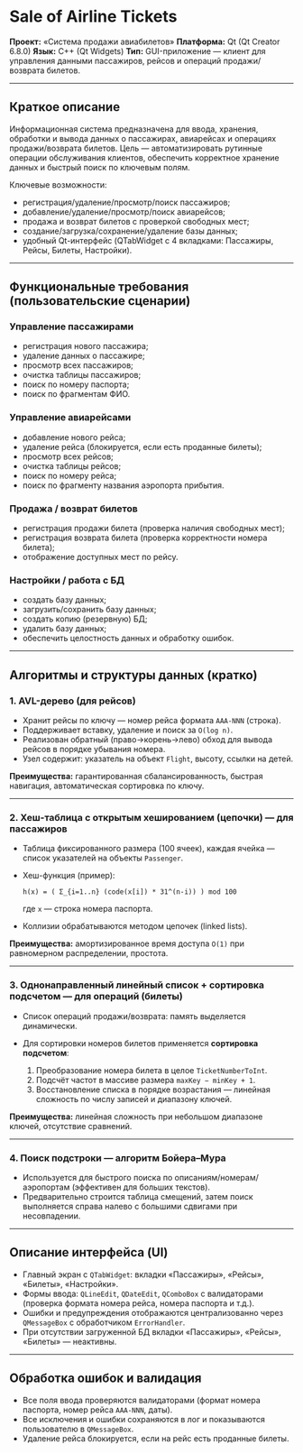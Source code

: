 # Sale of Airline Tickets

**Проект:** «Система продажи авиабилетов»
**Платформа:** Qt (Qt Creator 6.8.0)
**Язык:** C++ (Qt Widgets)
**Тип:** GUI-приложение — клиент для управления данными пассажиров, рейсов и операций продажи/возврата билетов.

---

## Краткое описание

Информационная система предназначена для ввода, хранения, обработки и вывода данных о пассажирах, авиарейсах и операциях продажи/возврата билетов. Цель — автоматизировать рутинные операции обслуживания клиентов, обеспечить корректное хранение данных и быстрый поиск по ключевым полям.

Ключевые возможности:

* регистрация/удаление/просмотр/поиск пассажиров;
* добавление/удаление/просмотр/поиск авиарейсов;
* продажа и возврат билетов с проверкой свободных мест;
* создание/загрузка/сохранение/удаление базы данных;
* удобный Qt-интерфейс (QTabWidget с 4 вкладками: Пассажиры, Рейсы, Билеты, Настройки).

---

## Функциональные требования (пользовательские сценарии)

### Управление пассажирами

* регистрация нового пассажира;
* удаление данных о пассажире;
* просмотр всех пассажиров;
* очистка таблицы пассажиров;
* поиск по номеру паспорта;
* поиск по фрагментам ФИО.

### Управление авиарейсами

* добавление нового рейса;
* удаление рейса (блокируется, если есть проданные билеты);
* просмотр всех рейсов;
* очистка таблицы рейсов;
* поиск по номеру рейса;
* поиск по фрагменту названия аэропорта прибытия.

### Продажа / возврат билетов

* регистрация продажи билета (проверка наличия свободных мест);
* регистрация возврата билета (проверка корректности номера билета);
* отображение доступных мест по рейсу.

### Настройки / работа с БД

* создать базу данных;
* загрузить/сохранить базу данных;
* создать копию (резервную) БД;
* удалить базу данных;
* обеспечить целостность данных и обработку ошибок.

---

## Алгоритмы и структуры данных (кратко)

### 1. AVL-дерево (для рейсов)

* Хранит рейсы по ключу — номер рейса формата `AAA-NNN` (строка).
* Поддерживает вставку, удаление и поиск за `O(log n)`.
* Реализован обратный (право→корень→лево) обход для вывода рейсов в порядке убывания номера.
* Узел содержит: указатель на объект `Flight`, высоту, ссылки на детей.

**Преимущества:** гарантированная сбалансированность, быстрая навигация, автоматическая сортировка по ключу.

---

### 2. Хеш-таблица с открытым хешированием (цепочки) — для пассажиров

* Таблица фиксированного размера (100 ячеек), каждая ячейка — список указателей на объекты `Passenger`.
* Хеш-функция (пример):

  ```
  h(x) = ( Σ_{i=1..n} (code(x[i]) * 31^(n-i)) ) mod 100
  ```

  где `x` — строка номера паспорта.
* Коллизии обрабатываются методом цепочек (linked lists).

**Преимущества:** амортизированное время доступа `O(1)` при равномерном распределении, простота.

---

### 3. Однонаправленный линейный список + сортировка подсчетом — для операций (билеты)

* Список операций продажи/возврата: память выделяется динамически.
* Для сортировки номеров билетов применяется **сортировка подсчетом**:

  1. Преобразование номера билета в целое `TicketNumberToInt`.
  2. Подсчёт частот в массиве размера `maxKey − minKey + 1`.
  3. Восстановление списка в порядке возрастания — линейная сложность по числу записей и диапазону ключей.

**Преимущества:** линейная сложность при небольшом диапазоне ключей, отсутствие сравнений.

---

### 4. Поиск подстроки — алгоритм Бойера–Мура

* Используется для быстрого поиска по описаниям/номерам/аэропортам (эффективен для больших текстов).
* Предварительно строится таблица смещений, затем поиск выполняется справа налево с большими сдвигами при несовпадении.

---

## Описание интерфейса (UI)

* Главный экран с `QTabWidget`: вкладки «Пассажиры», «Рейсы», «Билеты», «Настройки».
* Формы ввода: `QLineEdit`, `QDateEdit`, `QComboBox` с валидаторами (проверка формата номера рейса, номера паспорта и т.д.).
* Ошибки и предупреждения отображаются централизованно через `QMessageBox` с обработчиком `ErrorHandler`.
* При отсутствии загруженной БД вкладки «Пассажиры», «Рейсы», «Билеты» — неактивны.

---

## Обработка ошибок и валидация

* Все поля ввода проверяются валидаторами (формат номера паспорта, номер рейса `AAA-NNN`, даты).
* Все исключения и ошибки сохраняются в лог и показываются пользователю в `QMessageBox`.
* Удаление рейса блокируется, если на рейс есть проданные билеты.

